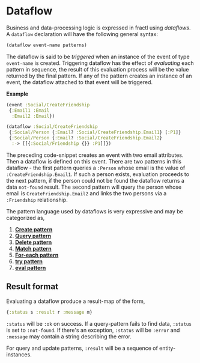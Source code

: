 # Dataflow

Business and data-processing logic is expressed in fractl using *dataflows*. 
A `dataflow` declaration will have the following general syntax:

```clojure
(dataflow event-name patterns)
```

The dataflow is said to be *triggered* when an instance of the event of type `event-name` is created.
Triggering dataflow has the effect of *evaluating* each pattern in sequence, the result of this evaluation
process will be the value returned by the final pattern. If any of the pattern creates an instance of an event,
the dataflow attached to that event will be triggered.

**Example**

```clojure
(event :Social/CreateFriendship
 {:Email1 :Email
  :Email2 :Email})

(dataflow :Social/CreateFriendship
 {:Social/Person {:Email? :Social/CreateFriendship.Email1} [:P1]}
 {:Social/Person {:Email? :Social/CreateFriendship.Email2}
  :-> [[{:Social/Friendship {}} :P1]]})
```

The preceding code-snippet creates an event with two email attributes. Then a dataflow is defined on this event.
There are two patterns in this dataflow - the first pattern queries a `:Person` whose email is the value of
`:CreateFriendship.Email1`. If such a person exists, evaluation proceeds to the next pattern, if the person could not be
found the dataflow returns a data `not-found` result. The second pattern will query the person whose email
is `CreateFriendship.Email2` and links the two persons via a `:Friendship` relationship.

The pattern language used by dataflows is very expressive and may be categorized as,

1. **[Create pattern](docs/language/business-logic/dataflow-patterns.md#create)**
2. **[Query pattern](docs/language/business-logic/dataflow-patterns.md#query)**
3. **[Delete pattern](docs/language/business-logic/dataflow-patterns.md#delete)**
4. **[Match pattern](docs/language/business-logic/dataflow-patterns.md#match)**
5. **[For-each pattern](docs/language/business-logic/dataflow-patterns.md#for-each)**
6. **[try pattern](docs/language/business-logic/dataflow-patterns.md#try)**
7. **[eval pattern](docs/language/business-logic/dataflow-patterns.md#eval)**

## Result format

Evaluating a dataflow produce a result-map of the form,

```clojure
{:status s :result r :message m}
```

`:status` will be `:ok` on success. If a query-pattern fails to find data, `:status` is set to `:not-found`.
If there's an exception, `:status` will be `:error` and `:message` may contain a string describing the error.

For query and update patterns, `:result` will be a sequence of entity-instances.
